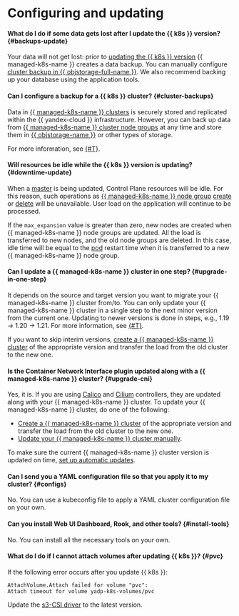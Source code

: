 # Configuring and updating

#### What do I do if some data gets lost after I update the {{ k8s }} version? {#backups-update}

Your data will not get lost: prior to [updating the {{ k8s }} version](../../managed-kubernetes/concepts/release-channels-and-updates.md) {{ managed-k8s-name }} creates a data backup. You can manually configure [cluster backup in {{ objstorage-full-name }}](../../managed-kubernetes/tutorials/kubernetes-backup.md). We also recommend backing up your database using the application tools.

#### Can I configure a backup for a {{ k8s }} cluster? {#cluster-backups}

Data in [{{ managed-k8s-name }} clusters](../../managed-kubernetes/concepts/index.md#kubernetes-cluster) is securely stored and replicated within the {{ yandex-cloud }} infrastructure. However, you can back up data from [{{ managed-k8s-name }} cluster node groups](../../managed-kubernetes/concepts/index.md#node-group) at any time and store them in [{{ objstorage-name }}](../../storage/) or other types of storage.

For more information, see [{#T}](../../managed-kubernetes/tutorials/kubernetes-backup.md).

#### Will resources be idle while the {{ k8s }} version is updating? {#downtime-update}

When a [master](../../managed-kubernetes/concepts/index.md#master) is being updated, Control Plane resources will be idle. For this reason, such operations as [{{ managed-k8s-name }} node group](../../managed-kubernetes/concepts/index.md#node-group) [create](../../managed-kubernetes/operations/node-group/node-group-create.md) or [delete](../../managed-kubernetes/operations/node-group/node-group-delete.md) will be unavailable. User load on the application will continue to be processed.

If the `max_expansion` value is greater than zero, new nodes are created when {{ managed-k8s-name }} node groups are updated. All the load is transferred to new nodes, and the old node groups are deleted. In this case, idle time will be equal to the [pod](../../managed-kubernetes/concepts/index.md#pod) restart time when it is transferred to a new {{ managed-k8s-name }} node group.

#### Can I update a {{ managed-k8s-name }} cluster in one step? {#upgrade-in-one-step}

It depends on the source and target version you want to migrate your {{ managed-k8s-name }} cluster from/to. You can only update your {{ managed-k8s-name }} cluster in a single step to the next minor version from the current one. Updating to newer versions is done in steps, e.g., 1.19 → 1.20 → 1.21. For more information, see [{#T}](../../managed-kubernetes/operations/update-kubernetes.md#cluster-upgrade).

If you want to skip interim versions, [create a {{ managed-k8s-name }} cluster](../../managed-kubernetes/operations/kubernetes-cluster/kubernetes-cluster-create.md) of the appropriate version and transfer the load from the old cluster to the new one.

#### Is the Container Network Interface plugin updated along with a {{ managed-k8s-name }} cluster? {#upgrade-cni}

Yes, it is. If you are using [Calico](../../managed-kubernetes/concepts/network-policy.md#calico) and [Cilium](../../managed-kubernetes/concepts/network-policy.md#cilium) controllers, they are updated along with your {{ managed-k8s-name }} cluster. To update your {{ managed-k8s-name }} cluster, do one of the following:
* [Create a {{ managed-k8s-name }} cluster](../../managed-kubernetes/operations/kubernetes-cluster/kubernetes-cluster-create.md) of the appropriate version and transfer the load from the old cluster to the new one.
* [Update your {{ managed-k8s-name }} cluster manually](../../managed-kubernetes/operations/update-kubernetes.md#cluster-manual-upgrade).

To make sure the current {{ managed-k8s-name }} cluster version is updated on time, [set up automatic updates](../../managed-kubernetes/operations/update-kubernetes.md#cluster-auto-upgrade).

#### Can I send you a YAML configuration file so that you apply it to my cluster? {#configs}

No. You can use a kubeconfig file to apply a YAML cluster configuration file on your own.

#### Can you install Web UI Dashboard, Rook, and other tools? {#install-tools}

No. You can install all the necessary tools on your own.

#### What do I do if I cannot attach volumes after updating {{ k8s }}? {#pvc}

If the following error occurs after you update {{ k8s }}:

```text
AttachVolume.Attach failed for volume "pvc":
Attach timeout for volume yadp-k8s-volumes/pvc
```

Update the [s3-CSI driver](https://github.com/ctrox/csi-s3) to the latest version.